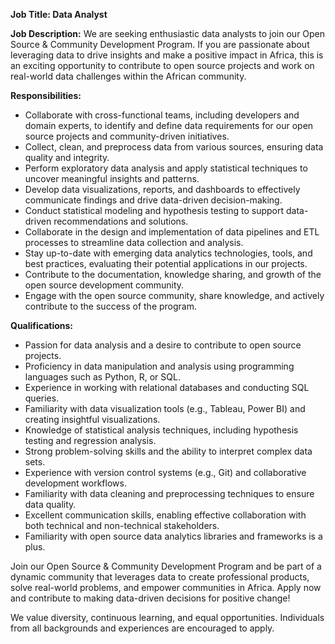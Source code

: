**Job Title: Data Analyst**

**Job Description:**
We are seeking enthusiastic data analysts to join our Open Source & Community Development Program. If you are passionate about leveraging data to drive insights and make a positive impact in Africa, this is an exciting opportunity to contribute to open source projects and work on real-world data challenges within the African community.

**Responsibilities:**
- Collaborate with cross-functional teams, including developers and domain experts, to identify and define data requirements for our open source projects and community-driven initiatives.
- Collect, clean, and preprocess data from various sources, ensuring data quality and integrity.
- Perform exploratory data analysis and apply statistical techniques to uncover meaningful insights and patterns.
- Develop data visualizations, reports, and dashboards to effectively communicate findings and drive data-driven decision-making.
- Conduct statistical modeling and hypothesis testing to support data-driven recommendations and solutions.
- Collaborate in the design and implementation of data pipelines and ETL processes to streamline data collection and analysis.
- Stay up-to-date with emerging data analytics technologies, tools, and best practices, evaluating their potential applications in our projects.
- Contribute to the documentation, knowledge sharing, and growth of the open source development community.
- Engage with the open source community, share knowledge, and actively contribute to the success of the program.

**Qualifications:**
- Passion for data analysis and a desire to contribute to open source projects.
- Proficiency in data manipulation and analysis using programming languages such as Python, R, or SQL.
- Experience in working with relational databases and conducting SQL queries.
- Familiarity with data visualization tools (e.g., Tableau, Power BI) and creating insightful visualizations.
- Knowledge of statistical analysis techniques, including hypothesis testing and regression analysis.
- Strong problem-solving skills and the ability to interpret complex data sets.
- Experience with version control systems (e.g., Git) and collaborative development workflows.
- Familiarity with data cleaning and preprocessing techniques to ensure data quality.
- Excellent communication skills, enabling effective collaboration with both technical and non-technical stakeholders.
- Familiarity with open source data analytics libraries and frameworks is a plus.

Join our Open Source & Community Development Program and be part of a dynamic community that leverages data to create professional products, solve real-world problems, and empower communities in Africa. Apply now and contribute to making data-driven decisions for positive change!

We value diversity, continuous learning, and equal opportunities. Individuals from all backgrounds and experiences are encouraged to apply.